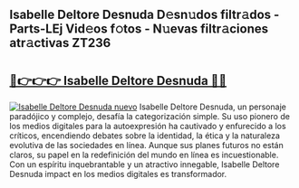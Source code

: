 ## Isabelle Deltore Desnuda D𝚎sn𝚞dos filtr𝚊dos - Parts-LEj Vid𝚎os f𝚘tos - N𝚞evas filtr𝚊ciones atr𝚊ctivas ZT236

# <h2><a href="http://mb4i3xl.tromn.icu/?c=Isabelle+Deltore+Desnuda">🔗👉👉👉 Isabelle Deltore Desnuda 🔗🔗</a></h2>

[![Isabelle Deltore Desnuda nuevo](https://i.imgur.com/pEAQMta.gif)](http://mb4i3xl.tromn.icu/?c=Isabelle+Deltore+Desnuda)
Isabelle Deltore Desnuda, un personaje paradójico y complejo, desafía la categorización simple. Su uso pionero de los medios digitales para la autoexpresión ha cautivado y enfurecido a los críticos, encendiendo debates sobre la identidad, la ética y la naturaleza evolutiva de las sociedades en línea. Aunque sus planes futuros no están claros, su papel en la redefinición del mundo en línea es incuestionable. Con un espíritu inquebrantable y un atractivo innegable, Isabelle Deltore Desnuda impact en los medios digitales es transformador.
